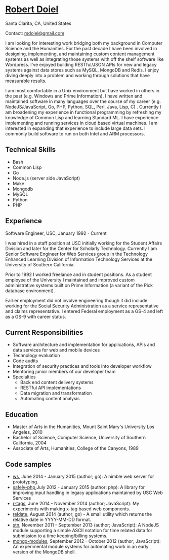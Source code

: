 # [Robert Doiel](http://rsdoiel.github.io/cv.html)

Santa Clarita, CA, United States

Contact: rsdoiel@gmail.com

I am looking for interesting work bridging both my background in Computer Science and the Humanities. For the past decade I have been involved in designing, implementing, and maintaining custom content management systems as well as integrating those systems with off the shelf software like Wordpress. I've enjoyed building RESTful/JSON APIs for new and legacy systems against data stores such as MySQL, MongoDB and Redis. I enjoy diving deeply into a problem and working through solutions that have measurable results.

I am most comfortable in a Unix environment but have worked in others in the past (e.g. Windows and Prime Information). I have written and maintained software in many languages over the course of my career (e.g. NodeJS/JavaScript, Go, PHP, Python, SQL, Perl, Java, Lisp, C) . Currently I am broadening my experience in functional programming by refreshing my knowledge of Common Lisp and learning Standard ML. I have experience implementing and running services in cloud based virtual machines. I am interested in expanding that experience to include large data sets. I commonly build software to run on both Intel and ARM processors.

## Technical Skills

+ Bash
+ Common Lisp
+ Go
+ Node.js (server side JavaScript)
+ Make
+ Mongodb
+ MySQL
+ Python
+ PHP

## Experience

Software Engineer, USC, January 1992 - Current

I was hired in a staff position at USC initially working for the Student Affairs Division and later for the Center for Scholarly Technology. Currently I am Senior Software Engineer for Web Services group in the Technology Enhanced Learning Division of Information Technology Services at the University of Southern California.

Prior to 1992 I worked freelance and in student positions. As a student employee of the University I maintained and improved custom administrative systems built on Prime Information (a variant of the Pick database environment).

Earlier employment did not involve engineering though it did include working for the Social Security Administration as a service representative and claims representative. I entered Federal employment as a GS-4 and left as a GS-9 with career status.

## Current Responsibilities

+ Software architecture and implementation for applications, APIs and data services for web and mobile devices
+ Technology evaluation
+ Code audits
+ Integration of security practices and tools into developer workflow
+ Mentoring junior members of our developer team
+ Specialties
    + Back end content delivery systems
    + RESTful API implementations
    + Data migration and transformation
    + Automating content analysis

## Education

+ Master of Arts in the Humanities, Mount Saint Mary's University Los Angeles, 2010
+ Bachelor of Science, Computer Science, University of Southern California, 2004
+ Associate of Arts, Humanities, College of the Canyons, 1989

## Code samples

+ [ws](https://github.com/rsdoiel/ws), June 2014 - January 2015 (author; go):  A nimble web server for  prototyping.
+ [safely-php](https://github.com/uscwebservices/safely-php),July 2012 - January 2015 (author: php): A library for improving input handling in legacy applications maintained by USC Web Services
+ [r-tags](https://github.com/rsdoiel/r-tags), June 2014 - November 2014 (author; JavaScript): My experiments with making x-tag based web components.
+ [reldate](https://github.com/rsdoiel/reldate), August 2014 (author; go) - A small utility which returns the relative date in YYYY-MM-DD format.
+ [stn](https://github.com/rsdoiel/stn), November 2011 - September 2013 (author; JavaScript):  A NodeJS module supporting a simple ASCII notation for time related data for submission to a time keeping/billing systems.
+ [mongo-modules](https://github.com/rsdoiel/mongo-modules), September 2012 - October 2012 (author; JavaScript): An experimental module systems for automating work in an early version of the MongoDB shell.
